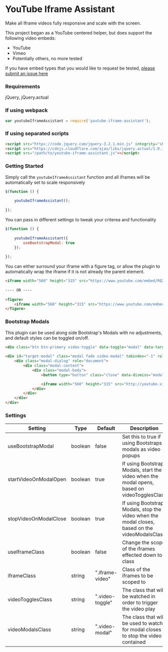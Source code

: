 # YouTube Iframe Assistant

Make all Iframe videos fully responsive and scale with the screen.

This project began as a YouTube centered helper, but does support the following video embeds:

- YouTube
- Vimeo
- Potentially others, no more tested

If you have embed types that you would like to request be tested, [please submit an issue here](https://github.com/trevorllarson/youtube-iframe-assistant/issues "Issues")

### Requirements
jQuery, jQuery.actual

### If using webpack

```js
var youtubeIframeAssistant = require('youtube-iframe-assistant');
```

### If using separated scripts

```html
<script src="https://code.jquery.com/jquery-3.2.1.min.js" integrity="sha256-hwg4gsxgFZhOsEEamdOYGBf13FyQuiTwlAQgxVSNgt4=" crossorigin="anonymous"></script>
<script src="https://cdnjs.cloudflare.com/ajax/libs/jquery.actual/1.0.19/jquery.actual.min.js"></script>
<script src="/path/to/youtube-iframe-assistant.js"></script>
```

### Getting Started

Simply call the `youtubeIframeAssistant` function and all iframes will be automatically set to scale responsively

```js
$(function () {
 
    youtubeIframeAssistant();
 
});
```

You can pass in different settings to tweak your criterea and functionality

```js
$(function () {
 
    youtubeIframeAssistant({
        useBootstrapModal: true
    });
 
});
```

You can either surround your iframe with a figure tag, or allow the plugin to automatically wrap the iframe if it is not already the parent element.

```html
<iframe width="560" height="315" src="https://www.youtube.com/embed/RQ2BHsL4C0I?rel=0&amp;controls=0&amp;showinfo=0" frameborder="0" allowfullscreen></iframe>
 
---- OR ----
 
<figure>
    <iframe width="560" height="315" src="https://www.youtube.com/embed/RQ2BHsL4C0I?rel=0&amp;controls=0&amp;showinfo=0" frameborder="0" allowfullscreen></iframe>
</figure>
```

### Bootstrap Modals

This plugin can be used along side Bootstrap's Modals with no adjustments, and default styles can be toggled on/off. 

```html
<div class="btn btn-primary video-toggle" data-toggle="modal" data-target="#target-modal">Open Video</div>
 
<div id="target-modal" class="modal fade video-modal" tabindex="-1" role="dialog">
    <div class="modal-dialog" role="document">
        <div class="modal-content">
            <div class="modal-body">
                <button type="button" class="close" data-dismiss="modal" aria-label="Close"><span aria-hidden="true">&times;</span></button>

                <iframe width="560" height="315" src="http://youtube.videosrc" frameborder="0" allowfullscreen></iframe>
            </div>
        </div>
    </div>
</div>
```

### Settings

| Setting | Type | Default | Description |
| ------- | ---- | ------- | ----------- |
| useBootstrapModal | boolean | false | Set this to true if using Bootstraps modals as video popups |
| startVideoOnModalOpen | boolean | true | If using Bootstrap Modals, start the video when the modal opens, based on videoTogglesClass |
| stopVideoOnModalClose | boolean | true | If using Bootstrap Modals, stop the video when the modal closes, based on the videoModalsClass |
| useIframeClass | boolean | false | Change the scope of the iframes effected down to a class |
| iframeClass | string | ".iframe-video" | Class of the iframes to be scoped to |
| videoTogglesClass | string | ".video-toggle" | The class that will be watched in order to trigger the video play |
| videoModalsClass | string | ".video-modal" | The class that will be used to watch for modal closes to stop the video contained |